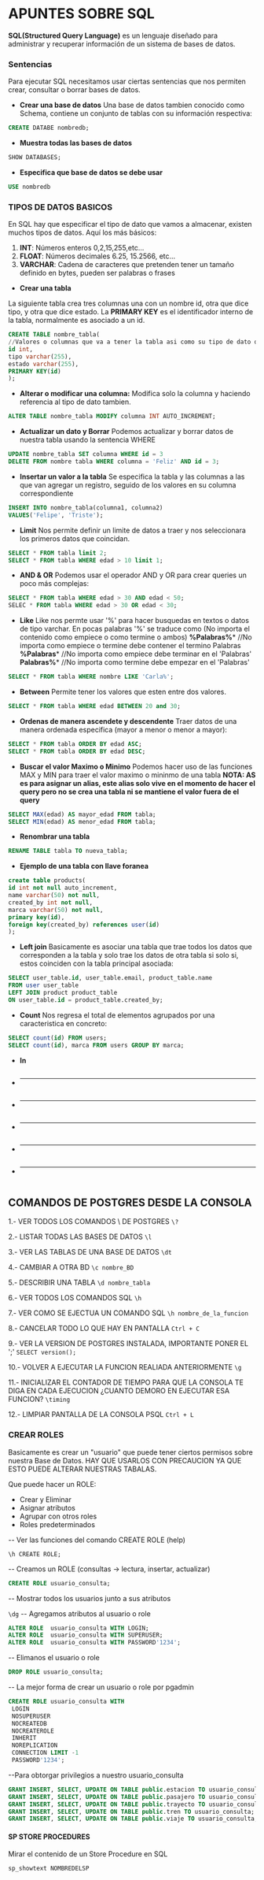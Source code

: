 # APUNTES SOBRE SQL 

**SQL(Structured Query Language)** es un lenguaje diseñado para administrar y recuperar información de un sistema de bases de datos.

### Sentencias
Para ejecutar SQL necesitamos usar ciertas sentencias que nos permiten crear, consultar o borrar bases de datos.

- **Crear una base de datos**
Una base de datos tambien conocido como Schema, contiene un conjunto de tablas con su información respectiva:

```sql
CREATE DATABE nombredb;
```

- **Muestra todas las bases de datos**
```sql
SHOW DATABASES;
```
- **Especifica que base de datos se debe usar**
 ```sql
 USE nombredb
```

### TIPOS DE DATOS BASICOS
En SQL hay que especificar el tipo de dato que vamos a almacenar, existen muchos tipos de datos. Aquí los más básicos:

1.  **INT**:  Números enteros 0,2,15,255,etc...
2. **FLOAT**: Números decimales 6.25, 15.2566, etc...
3. **VARCHAR**: Cadena de caracteres que pretenden tener un tamaño definido en bytes, pueden ser palabras o frases

- **Crear una tabla**

La siguiente tabla crea tres columnas una con un nombre id, otra que dice tipo, y otra que dice estado.
La **PRIMARY KEY** es el identificador interno de la tabla, normalmente es asociado a un id.

 ```sql
 CREATE TABLE nombre_tabla(
 //Valores o columnas que va a tener la tabla asi como su tipo de dato que se espera.
 id int,
 tipo varchar(255),
 estado varchar(255),
 PRIMARY KEY(id)
 );
```


 - **Alterar o modificar una columna:**
 Modifica solo la columna y haciendo referencia al tipo de dato tambien.
 ```sql
 ALTER TABLE nombre_tabla MODIFY columna INT AUTO_INCREMENT;
```


 - **Actualizar un dato y Borrar**
Podemos actualizar y borrar datos de nuestra tabla usando la sentencia WHERE

 ```sql
 UPDATE nombre_tabla SET columna WHERE id = 3
 DELETE FROM nombre tabla WHERE columna = 'Feliz' AND id = 3;
```
 - **Insertar un valor a la tabla**
 Se especifica la tabla y las columnas a las que van agregar un registro, seguido de los valores en su columna correspondiente
 ```sql
 INSERT INTO nombre_tabla(columna1, columna2)
 VALUES('Felipe', 'Triste');
```
 - **Limit**
 Nos permite definir un limite de datos a traer y nos seleccionara los primeros datos que coincidan.
 
 ```sql
 SELECT * FROM tabla limit 2;
 SELECT * FROM tabla WHERE edad > 10 limit 1;
```
 - **AND & OR**
 Podemos usar el operador AND y OR para crear queries un poco más complejas:
 
 ```sql
 SELECT * FROM tabla WHERE edad > 30 AND edad < 50;
 SELEC * FROM tabla WHERE edad > 30 OR edad < 30;
```

 - **Like**
 Like nos permte usar '%' para hacer busquedas en textos o datos de tipo varchar.
 En pocas palabras '%' se traduce como (No importa el contenido como empiece o como termine o ambos)
 **%Palabras%*** //No importa como empiece o termine debe contener el termino Palabras
 **%Palabras*** //No importa como empiece debe terminar en el 'Palabras'
 **Palabras%*** //No importa como termine debe empezar en el 'Palabras'
 
 
 ```sql
 SELECT * FROM tabla WHERE nombre LIKE 'Carla%';
```

 - **Between**
Permite tener los valores que esten entre dos valores.
 
 ```sql
 SELECT * FROM tabla WHERE edad BETWEEN 20 and 30;
```

 - **Ordenas de manera ascendete y descendente**
 Traer datos de una manera ordenada especifica (mayor a menor o menor a mayor):
 
 ```sql
 SELECT * FROM tabla ORDER BY edad ASC;
 SELECT * FROM tabla ORDER BY edad DESC;
```

 - **Buscar el valor Maximo o Minimo**
 Podemos hacer uso de las funciones MAX y MIN para traer el valor maximo o mininmo de una tabla
 **NOTA: AS es para asignar un alias, este alias solo vive en el momento de hacer el query pero no se crea una tabla ni se mantiene el valor fuera de el query**
 
 ```sql
 SELECT MAX(edad) AS mayor_edad FROM tabla;
 SELECT MIN(edad) AS menor_edad FROM tabla;
```

- **Renombrar una tabla**
 ```sql
 RENAME TABLE tabla TO nueva_tabla;
```

 - **Ejemplo de una tabla con llave foranea**
 ```sql
 create table products(
 id int not null auto_increment,
 name varchar(50) not null,
 created_by int not null,
 marca varchar(50) not null,
 primary key(id),
 foreign key(created_by) references user(id)
 );
```

- **Left join**
Basicamente es asociar una tabla que trae todos los datos que corresponden a la tabla y solo trae los datos de otra tabla si solo si, estos coinciden con la tabla principal asociada:

 ```sql
 SELECT user_table.id, user_table.email, product_table.name 
 FROM user user_table 
 LEFT JOIN product product_table 
 ON user_table.id = product_table.created_by;
```

 - **Count**
 Nos regresa el total de elementos agrupados por una caracteristica en concreto:
 
 ```sql
 SELECT count(id) FROM users;
 SELECT count(id), marca FROM users GROUP BY marca;
```

- **In**

 ```sql
```

 - ****
 ```sql
```

- ****
 ```sql
```

 - ****
 ```sql
```

- ****
 ```sql
```

 - ****
 ```sql
```


## COMANDOS DE POSTGRES DESDE LA CONSOLA


1.- VER TODOS LOS COMANDOS \ DE POSTGRES
`\?`

2.- LISTAR TODAS LAS BASES DE DATOS
`\l` 

3.- VER LAS TABLAS DE UNA BASE DE DATOS
`\dt`

4.- CAMBIAR A OTRA BD
`\c nombre_BD`

5.- DESCRIBIR UNA TABLA
`\d nombre_tabla`

6.- VER TODOS LOS COMANDOS SQL
`\h`

7.- VER COMO SE EJECTUA UN COMANDO SQL
`\h nombre_de_la_funcion`

8.- CANCELAR TODO LO QUE HAY EN PANTALLA
`Ctrl + C`

9.- VER LA VERSION DE POSTGRES INSTALADA, IMPORTANTE PONER EL ';'
`SELECT version();`


10.- VOLVER A EJECUTAR LA FUNCION REALIADA ANTERIORMENTE
`\g`

11.- INICIALIZAR EL CONTADOR DE TIEMPO PARA QUE LA CONSOLA TE DIGA EN CADA EJECUCION ¿CUANTO DEMORO EN EJECUTAR ESA FUNCION?
`\timing`

12.- LIMPIAR PANTALLA DE LA CONSOLA PSQL
`Ctrl + L`


### CREAR ROLES
Basicamente es crear un "usuario" que puede tener ciertos permisos sobre nuestra Base de Datos. HAY QUE USARLOS CON PRECAUCION YA QUE ESTO PUEDE ALTERAR NUESTRAS TABALAS.

Que puede hacer un ROLE:

- Crear y Eliminar
- Asignar atributos
- Agrupar con otros roles
- Roles predeterminados

-- Ver las funciones del comando CREATE ROLE (help)

`\h CREATE ROLE;`

-- Creamos un ROLE (consultas -> lectura, insertar, actualizar)
 ```sql
 CREATE ROLE usuario_consulta;
```

-- Mostrar todos los usuarios junto a sus atributos

`\dg`
-- Agregamos atributos al usuario o role

 ```sql
ALTER ROLE  usuario_consulta WITH LOGIN;
ALTER ROLE  usuario_consulta WITH SUPERUSER;
ALTER ROLE  usuario_consulta WITH PASSWORD'1234';
```


-- Elimanos el usuario o role

 ```sql
 DROP ROLE usuario_consulta;
```

-- La mejor forma de crear un usuario o role por pgadmin

 ```sql
 CREATE ROLE usuario_consulta WITH
  LOGIN
  NOSUPERUSER
  NOCREATEDB
  NOCREATEROLE
  INHERIT
  NOREPLICATION
  CONNECTION LIMIT -1
  PASSWORD'1234';
```


--Para obtorgar privilegios a nuestro usuario_consulta

```sql
GRANT INSERT, SELECT, UPDATE ON TABLE public.estacion TO usuario_consulta;
GRANT INSERT, SELECT, UPDATE ON TABLE public.pasajero TO usuario_consulta;
GRANT INSERT, SELECT, UPDATE ON TABLE public.trayecto TO usuario_consulta;
GRANT INSERT, SELECT, UPDATE ON TABLE public.tren TO usuario_consulta;
GRANT INSERT, SELECT, UPDATE ON TABLE public.viaje TO usuario_consulta;
```

#### SP STORE PROCEDURES

Mirar el contenido de un Store Procedure en SQL
```sql
sp_showtext NOMBREDELSP
```
